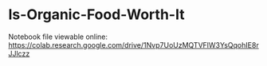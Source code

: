 # Is-Organic-Food-Worth-It

Notebook file viewable online: https://colab.research.google.com/drive/1Nvp7UoUzMQTVFlW3YsQqohIE8rJJlczz
